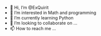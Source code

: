 - 👋 Hi, I’m @ExQuirit
- 👀 I’m interested in Math and programming 
- 🌱 I’m currently learning Python  
- 💞️ I’m looking to collaborate on ...
- 📫 How to reach me ...

<!---
ExQuirit/ExQuirit is a ✨ special ✨ repository because its `README.md` (this file) appears on your GitHub profile.
You can click the Preview link to take a look at your changes.
--->
